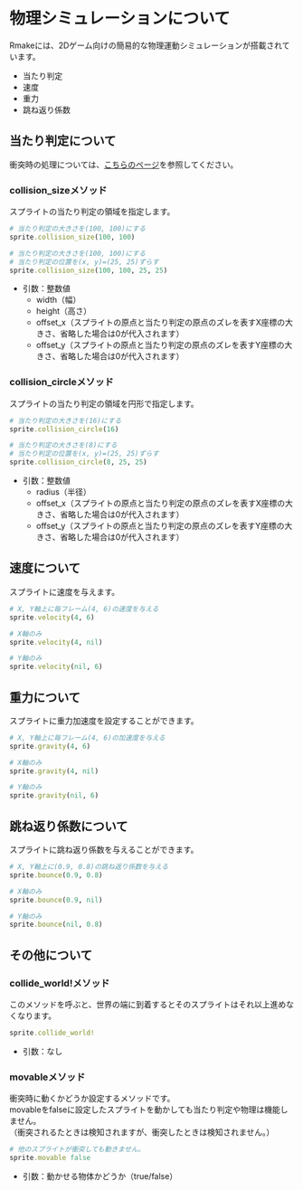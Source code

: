 # 物理シミュレーションについて

Rmakeには、2Dゲーム向けの簡易的な物理運動シミュレーションが搭載されています。

* 当たり判定
* 速度
* 重力
* 跳ね返り係数

## 当たり判定について

衝突時の処理については、[こちらのページ](collision.md)を参照してください。

### collision_sizeメソッド

スプライトの当たり判定の領域を指定します。

```ruby
# 当たり判定の大きさを(100, 100)にする
sprite.collision_size(100, 100)

# 当たり判定の大きさを(100, 100)にする
# 当たり判定の位置を(x, y)=(25, 25)ずらす
sprite.collision_size(100, 100, 25, 25)
```

* 引数：整数値
  * width（幅）
  * height（高さ）
  * offset_x（スプライトの原点と当たり判定の原点のズレを表すX座標の大きさ、省略した場合は0が代入されます）
  * offset_y（スプライトの原点と当たり判定の原点のズレを表すY座標の大きさ、省略した場合は0が代入されます）

### collision_circleメソッド

スプライトの当たり判定の領域を円形で指定します。

```ruby
# 当たり判定の大きさを(16)にする
sprite.collision_circle(16)

# 当たり判定の大きさを(8)にする
# 当たり判定の位置を(x, y)=(25, 25)ずらす
sprite.collision_circle(8, 25, 25)
```

* 引数：整数値
  * radius（半径）
  * offset_x（スプライトの原点と当たり判定の原点のズレを表すX座標の大きさ、省略した場合は0が代入されます）
  * offset_y（スプライトの原点と当たり判定の原点のズレを表すY座標の大きさ、省略した場合は0が代入されます）

## 速度について

スプライトに速度を与えます。

```ruby
# X, Y軸上に毎フレーム(4, 6)の速度を与える
sprite.velocity(4, 6)

# X軸のみ
sprite.velocity(4, nil)

# Y軸のみ
sprite.velocity(nil, 6)
```

## 重力について

スプライトに重力加速度を設定することができます。

```ruby
# X, Y軸上に毎フレーム(4, 6)の加速度を与える
sprite.gravity(4, 6)

# X軸のみ
sprite.gravity(4, nil)

# Y軸のみ
sprite.gravity(nil, 6)
```

## 跳ね返り係数について

スプライトに跳ね返り係数を与えることができます。

```ruby
# X, Y軸上に(0.9, 0.8)の跳ね返り係数を与える
sprite.bounce(0.9, 0.8)

# X軸のみ
sprite.bounce(0.9, nil)

# Y軸のみ
sprite.bounce(nil, 0.8)
```
## その他について

### collide_world!メソッド

このメソッドを呼ぶと、世界の端に到着するとそのスプライトはそれ以上進めなくなります。

```ruby
sprite.collide_world!
```

* 引数：なし

### movableメソッド

衝突時に動くかどうか設定するメソッドです。  
movableをfalseに設定したスプライトを動かしても当たり判定や物理は機能しません。  
（衝突されるたときは検知されますが、衝突したときは検知されません。）

```ruby
# 他のスプライトが衝突しても動きません。
sprite.movable false
```

* 引数：動かせる物体かどうか（true/false）
